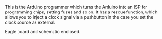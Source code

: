 This is the Arduino programmer which turns the Arduino into an ISP for programming
chips, setting fuses and so on. It has a rescue function, which allows you to 
inject a clock signal via a pushbutton in the case you set the clock source
as external.

Eagle board and schematic enclosed.

